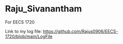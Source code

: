 # Raju_Sivanantham
For EECS 1720 

Link to my log file: https://github.com/Rajus0906/EECS-1720/blob/main/LogFile
